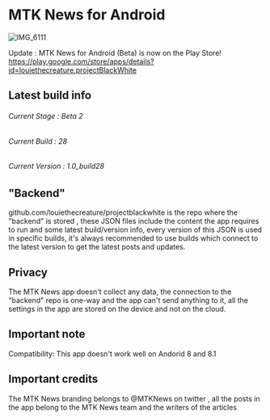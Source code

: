 # MTK News for Android
![IMG_6111](https://user-images.githubusercontent.com/79132875/191018898-f4be040e-8b67-4c9a-8246-d1718fff1569.png)

Update : MTK News for Android (Beta) is now on the Play Store!
https://play.google.com/store/apps/details?id=louiethecreature.projectBlackWhite

Latest build info
---------------------------------
###### Current Stage : Beta 2
###### Current Build : 28
###### Current Version : 1.0_build28

"Backend"
--------------------------
github.com/louiethecreature/projectblackwhite is the repo where the "backend" is stored , these JSON files include the content the app requires to run and some latest build/version info, every version of this JSON is used in specific builds, it's always recommended to use builds which connect to the latest version to get the latest posts and updates.

Privacy
--------------------------
The MTK News app doesn't collect any data, the connection to the "backend" repo is one-way and the app can't send anything to it, all the settings in the app are stored on the device and not on the cloud.

Important note
----------------------------
Compatibility: This app doesn't work well on Andorid 8 and 8.1

Important credits
----------------------------
The MTK News branding belongs to @MTKNews on twitter , all the posts in the app belong to the MTK News team and the writers of the articles
